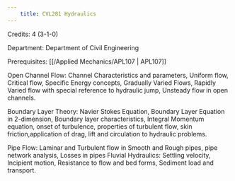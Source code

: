 ```yaml
---
    title: CVL281 Hydraulics
---
```

Credits: 4 (3-1-0)

Department: Department of Civil Engineering

Prerequisites: [[/Applied Mechanics/APL107 | APL107]]

Open Channel Flow: Channel Characteristics and parameters, Uniform flow, Critical flow, Specific Energy concepts, Gradually Varied Flows, Rapidly Varied flow with special reference to hydraulic jump, Unsteady flow in open channels.

Boundary Layer Theory: Navier Stokes Equation, Boundary Layer Equation in 2-dimension, Boundary layer characteristics, Integral Momentum equation, onset of turbulence, properties of turbulent flow, skin friction,application of drag, lift and circulation to hydraulic problems.

Pipe Flow: Laminar and Turbulent flow in Smooth and Rough pipes, pipe network analysis, Losses in pipes Fluvial Hydraulics: Settling velocity, Incipient motion, Resistance to flow and bed forms, Sediment load and transport.